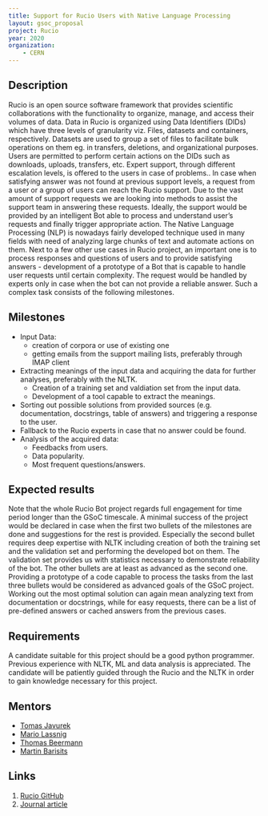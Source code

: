 ```yaml
---
title: Support for Rucio Users with Native Language Processing
layout: gsoc_proposal
project: Rucio
year: 2020
organization:
    - CERN
---
```


## Description

Rucio is an open source software framework that provides scientific collaborations with the functionality to organize, manage, and access their volumes of data. Data in Rucio is organized using Data Identifiers (DIDs) which have three levels of granularity viz. Files, datasets and containers, respectively. Datasets are used to group a set of files to facilitate bulk operations on them eg. in transfers, deletions, and organizational purposes. Users are permitted to perform certain actions on the DIDs such as downloads, uploads, transfers, etc. Expert support, through different escalation levels, is offered to the users in case of problems.. In case when satisfying answer was not found at previous support levels, a request from a user or a group of users can reach the Rucio support. Due to the vast amount of support requests we are looking into methods to assist the support team in answering these requests. Ideally, the support would be provided by an intelligent Bot able to process and understand user’s requests and finally trigger appropriate action. 
The Native Language Processing (NLP) is nowadays fairly developed technique used in many fields with need of analyzing large chunks of text and automate actions on them. Next to a few other use cases in Rucio project, an important one is to process responses and questions of users and to provide satisfying answers - development of a prototype of a Bot that is capable to handle user requests until certain complexity. The request would be handled by experts only in case when the bot can not provide a reliable answer. Such a complex task consists of the following milestones.

## Milestones

 * Input Data: 
   * creation of corpora or use of existing one 
   * getting emails from the support mailing lists, preferably through IMAP client
 * Extracting meanings of the input data and acquiring the data for further analyses, preferably with the NLTK.
   * Creation of a training set and valdiation set from the input data. 
   * Development of a tool capable to extract the meanings.
 * Sorting out possible solutions from provided sources (e.g. documentation, docstrings, table of answers) and triggering a response to the user.
 * Fallback to the Rucio experts in case that no answer could be found.
 * Analysis of the acquired data:
   * Feedbacks from users.
   * Data popularity.
   * Most frequent questions/answers.

## Expected results

Note that the whole Rucio Bot project regards full engagement for time period longer than the GSoC timescale. A minimal success of the project would be declared in case when the first two bullets of the milestones are done and suggestions for the rest is provided. Especially the second bullet requires deep expertise with NLTK including creation of both the training set and the validation set and performing the developed bot on them. The validation set provides us with statistics necessary to demonstrate reliability of the bot. The other bullets are at least as advanced as the second one. Providing a prototype of a code capable to process the tasks from the last three bullets would be considered as advanced goals of the GSoC project. Working out the most optimal solution can again mean analyzing text from documentation or docstrings, while for easy requests, there can be a list of pre-defined answers or cached answers from the previous cases.

## Requirements

A candidate suitable for this project should be a good python programmer. Previous experience with NLTK, ML and data analysis is appreciated. The candidate will be patiently guided through the Rucio and the NLTK in order to gain knowledge necessary for this project.

## Mentors
 * [Tomas Javurek](mailto:tomas.javurek@cern.ch)
 * [Mario Lassnig](mailto:mario.lassnig@cern.ch)
 * [Thomas Beermann](mailto:thomas.beermann@cern.ch)
 * [Martin Barisits](mailto:martin.barisits@cern.ch)

## Links
 1. [Rucio GitHub](https://github.com/rucio/rucio)
 2. [Journal article](https://doi.org/10.1007/s41781-019-0026-3)
